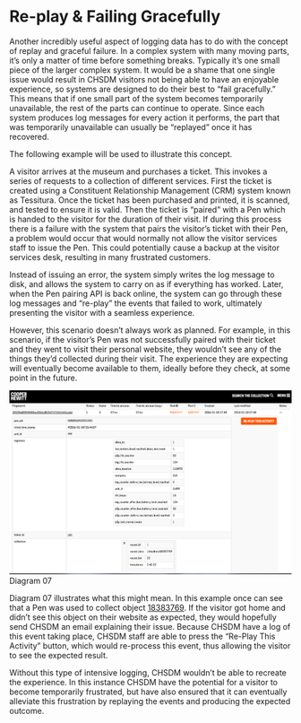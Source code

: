 # Re-play & Failing Gracefully

Another incredibly useful aspect of logging data has to do with the concept of replay and graceful failure. In a complex system with many moving parts, it’s only a matter of time before something breaks. Typically it’s one small piece of the larger complex system. It would be a shame that one single issue would result in CHSDM visitors not being able to have an enjoyable experience, so systems are designed to do their best to “fail gracefully.” This means that if one small part of the system becomes temporarily unavailable, the rest of the parts can continue to operate. Since each system produces log messages for every action it performs, the part that was temporarily unavailable can usually be “replayed” once it has recovered.

The following example will be used to illustrate this concept.

A visitor arrives at the museum and purchases a ticket. This invokes a series of requests to a collection of different services. First the ticket is created using a Constituent Relationship Management (CRM) system known as Tessitura.  Once the ticket has been purchased and printed, it is scanned, and tested to ensure it is valid. Then the ticket is “paired” with a Pen which is handed to the visitor for the duration of their visit. If during this process there is a failure with the system that pairs the visitor’s ticket with their Pen, a problem would occur that would normally not allow the visitor services staff to issue the Pen. This could potentially cause a backup at the visitor services desk, resulting in many frustrated customers.

Instead of issuing an error, the system simply writes the log message to disk, and allows the system to carry on as if everything has worked. Later, when the Pen pairing API is back online, the system can go through these log messages and “re-play” the events that failed to work, ultimately presenting the visitor with a seamless experience.

However, this scenario doesn’t always work as planned. For example, in this scenario, if the visitor’s Pen was not successfully paired with their ticket and they went to visit their personal website, they wouldn’t see any of the things they’d collected during their visit. The experience they are expecting will eventually become available to them, ideally before they check, at some point in the future.

![Diagram 07](images/diagram-07.png)
Diagram 07

Diagram 07 illustrates what this might mean. In this example once can see that a Pen was used to collect object [18383769](http://collection.cooperhewitt.org/objects/18383769). If the visitor got home and didn’t see this object on their website as expected, they would hopefully send CHSDM an email explaining their issue. Because CHSDM have a log of this event taking place, CHSDM staff are able to press the “Re-Play This Activity” button, which would re-process this event, thus allowing the visitor to see the expected result.

Without this type of intensive logging, CHSDM wouldn’t be able to recreate the experience. In this instance CHSDM have the potential for a visitor to become temporarily frustrated, but have also ensured that it can eventually alleviate this frustration by replaying the events and producing the expected outcome.
